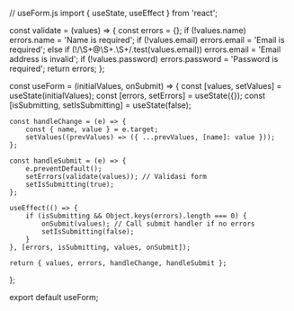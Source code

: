 // useForm.js
import { useState, useEffect } from 'react';

const validate = (values) => {
    const errors = {};
    if (!values.name) errors.name = 'Name is required';
    if (!values.email) errors.email = 'Email is required';
    else if (!/\S+@\S+\.\S+/.test(values.email)) errors.email = 'Email address is invalid';
    if (!values.password) errors.password = 'Password is required';
    return errors;
};

const useForm = (initialValues, onSubmit) => {
    const [values, setValues] = useState(initialValues);
    const [errors, setErrors] = useState({});
    const [isSubmitting, setIsSubmitting] = useState(false);

    const handleChange = (e) => {
        const { name, value } = e.target;
        setValues((prevValues) => ({ ...prevValues, [name]: value }));
    };

    const handleSubmit = (e) => {
        e.preventDefault();
        setErrors(validate(values)); // Validasi form
        setIsSubmitting(true);
    };

    useEffect(() => {
        if (isSubmitting && Object.keys(errors).length === 0) {
            onSubmit(values); // Call submit handler if no errors
            setIsSubmitting(false);
        }
    }, [errors, isSubmitting, values, onSubmit]);

    return { values, errors, handleChange, handleSubmit };
};

export default useForm;
